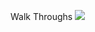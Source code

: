 Walk Throughs
![](https://raw.githubusercontent.com/xsunsmile/ios_yelp_swift/master/businessView.gif)

